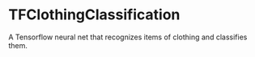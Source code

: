 # TFClothingClassification
A Tensorflow neural net that recognizes items of clothing and classifies them.
